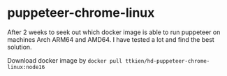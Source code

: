 # puppeteer-chrome-linux

After 2 weeks to seek out which docker image is able to run puppeteer on machines Arch ARM64 and AMD64. I have tested a lot and find the best solution.  

Download docker image by
`
docker pull ttkien/hd-puppeteer-chrome-linux:node16
`
